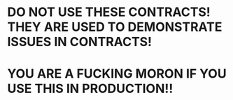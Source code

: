 # DO NOT USE THESE CONTRACTS! THEY ARE USED TO DEMONSTRATE ISSUES IN CONTRACTS!
# YOU ARE A FUCKING MORON IF YOU USE THIS IN PRODUCTION!!

